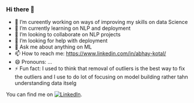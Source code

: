 ### Hi there 👋
- 🔭 I’m cureently working on ways of improving my skills on data Science
- 🌱 I’m currently learning on NLP and deployment
- 👯 I’m looking to collaborate on NLP projects 
- 🤔 I’m looking for help with  deployment
- 💬  Ask me about anything on ML
- 📫 How to reach me: https://www.linkedin.com/in/abhay-kotal/
- 😄 Pronouns: ...
- ⚡ Fun fact:  I used to think that removal of outliers is the best way to fix the outliers and I use to do lot of focusing on model building rather tahn understanding data itselg



<!-- Actual text -->

 You can find me on  [![LinkedIn][2.2]][2].

<!-- Icons -->

[1.2]: http://i.imgur.com/wWzX9uB.png (twitter icon without padding)
[2.2]: https://raw.githubusercontent.com/MartinHeinz/MartinHeinz/master/linkedin-3-16.png (LinkedIn icon without padding)

<!-- Links to your social media accounts -->

[2]:  https://www.linkedin.com/in/abhay-kotal/


 
